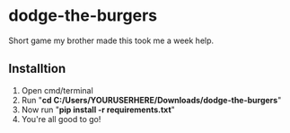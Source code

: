 # dodge-the-burgers
Short game my brother made this took me a week help.

## Installtion
1. Open cmd/terminal
2. Run "**cd C:/Users/YOURUSERHERE/Downloads/dodge-the-burgers**"
3. Now run "**pip install -r requirements.txt**"
4. You're all good to go!
